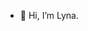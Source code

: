 - 👋 Hi, I’m Lyna.

<!---
lynArk/lynArk is a ✨ special ✨ repository because its `README.md` (this file) appears on your GitHub profile.
You can click the Preview link to take a look at your changes.
--->

